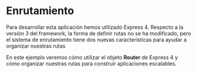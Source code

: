 # Enrutamiento

Para desarrollar esta aplicación hemos utilizado Express 4. Respecto a la versión 3 del framework, la forma de definir rutas no se ha modificado, pero el sistema de enrutamiento tiene dos nuevas características para ayudar a organizar nuestras rutas

En este ejemplo veremos cómo utilizar el objeto **Router** de Express 4 y cómo organizar nuestras rutas para construir aplicaciones escalables.